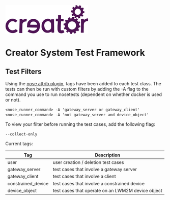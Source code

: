 ![Imagination Technologies Limited logo](images/img.png)

# Creator System Test Framework

## Test Filters

Using the [nose attrib plugin](http://nose.readthedocs.org/en/latest/plugins/attrib.html), tags have been added to each
test class. The tests can then be run with custom filters by adding the -A flag to the command you use to run nosetests
(dependent on whether docker is used or not).

    <nose_runner_command> -A 'gateway_server or gateway_client'
    <nose_runner_command> -A 'not gateway_server and device_object'

To view your filter before running the test cases, add the following flag:

    --collect-only

Current tags:

Tag | Description
--- | -------------
user | user creation / deletion test cases
gateway_server | test cases that involve a gateway server
gateway_client | test cases that involve a client
constrained_device | test cases that involve a constrained device
device_object | test cases that operate on an LWM2M device object
